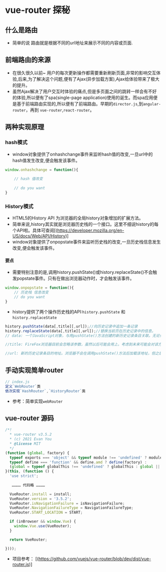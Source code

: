 # vue-router 探秘
## 什么是路由
- 简单的说 路由就是根据不同的url地址来展示不同的内容或页面.
## 前端路由的来源
- 在很久很久以前~ 用户的每次更新操作都需要重新刷新页面,非常的影响交互体验,后来,为了解决这个问题,便有了Ajax(异步加载方案),Ajax给体验带来了极大的提升。
- 虽然Ajax解决了用户交互时体验的痛点,但是多页面之间的跳转一样会有不好的体验,所以便有了spa(single-page application)使用的诞生。而spa应用便是基于前端路由实现的,所以便有了前端路由。早期的`director.js`,到`angular-router`，再到 `vue-router`,`react-router`。
## 两种实现原理
### hash模式
- window对象提供了onhashchange事件来监听hash值的改变,一旦url中的hash值发生改变,便会触发该事件。
```js
window.onhashchange = function(){
    
    // hash 值改变 
    
    // do you want
}
```
### History模式
- HTML5的History API 为浏览器的全局history对象增加的扩展方法。
- 简单来说,history其实就是浏览器历史栈的一个接口。这里不细说history的每个API啦。具体可查阅[(https://developer.mozilla.org/en-US/docs/Web/API/History)]
- window对象提供了onpopstate事件来监听历史栈的改变,一旦历史栈信息发生改变,便会触发该事件。

#### 要点
- 需要特别注意的是,调用history.pushState()或history.replaceState()不会触发popstate事件。只有在做出浏览器动作时，才会触发该事件。

```js
window.onpopstate = function(){
    // 历史栈 信息改变
    // do you want
}
```
- history提供了两个操作历史栈的API:`history.pushState` 和 `history.replaceState`
```js
history.pushState(data[,title][,url]);//向历史记录中追加一条记录
history.replaceState(data[,title][,url]);//替换当前页在历史记录中的信息。
// data: 一个JavaScript对象，与用pushState()方法创建的新历史记录条目关联。无论何时用户导航到新创建的状态，popstate事件都会被触发，并且事件对象的state属性都包含历史记录条目的状态对象的拷贝。

//title: FireFox浏览器目前会忽略该参数，虽然以后可能会用上。考虑到未来可能会对该方法进行修改，传一个空字符串会比较安全。或者，你也可以传入一个简短的标题，标明将要进入的状态。

//url: 新的历史记录条目的地址。浏览器不会在调用pushState()方法后加载该地址，但之后，可能会试图加载，例如用户重启浏览器。新的URL不一定是绝对路径；如果是相对路径，它将以当前URL为基准；传入的URL与当前URL应该是同源的，否则，pushState()会抛出异常。该参数是可选的；不指定的话则为文档当前URL。

```
## 手动实现简单router

```js
// index.js
定义`WebRouter`类
依次实现`HashRouter`,`HistoryRouter`类

```
- 参考：简单实现`webRouter`

## vue-router 源码
```js
/*!
  * vue-router v3.5.2
  * (c) 2021 Evan You
  * @license MIT
  */
(function (global, factory) {
  typeof exports === 'object' && typeof module !== 'undefined' ? module.exports = factory() :
  typeof define === 'function' && define.amd ? define(factory) :
  (global = typeof globalThis !== 'undefined' ? globalThis : global || self, global.VueRouter = factory());
}(this, (function () {
  'use strict';
  
   ………… 代码略 …………

  VueRouter.install = install;
  VueRouter.version = '3.5.2';
  VueRouter.isNavigationFailure = isNavigationFailure;
  VueRouter.NavigationFailureType = NavigationFailureType;
  VueRouter.START_LOCATION = START;

  if (inBrowser && window.Vue) {
    window.Vue.use(VueRouter);
  }

  return VueRouter;

})));
```
- 项目参考： [(https://github.com/vuejs/vue-router/blob/dev/dist/vue-router.js)]